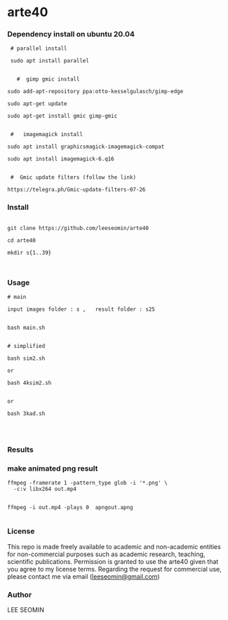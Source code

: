 # arte40



### Dependency install on ubuntu 20.04 


```
 # parallel install
 
 sudo apt install parallel
 
 
   #  gimp gmic install

sudo add-apt-repository ppa:otto-kesselgulasch/gimp-edge

sudo apt-get update

sudo apt-get install gmic gimp-gmic


 #   imagemagick install

sudo apt install graphicsmagick-imagemagick-compat

sudo apt install imagemagick-6.q16


 #  Gmic update filters (follow the link)
 
https://telegra.ph/Gmic-update-filters-07-26

```



### Install

```

git clone https://github.com/leeseomin/arte40

cd arte40

mkdir s{1..39}



```

### Usage
```
# main 

input images folder : s ,   result folder : s25


bash main.sh   


# simplified

bash sim2.sh

or 

bash 4ksim2.sh


or

bash 3kad.sh




```




###  Results





 
 
 
### make animated png result
```
ffmpeg -framerate 1 -pattern_type glob -i '*.png' \
  -c:v libx264 out.mp4
  
  
ffmpeg -i out.mp4 -plays 0  apngout.apng
  
```  
  
  

### License

This repo is made freely available to academic and non-academic entities for non-commercial purposes such as academic research, teaching, scientific publications. Permission is granted to use the arte40 given that you agree to my license terms. Regarding the request for commercial use, please contact me via email (leeseomin@gmail.com)



###  Author

LEE SEOMIN
